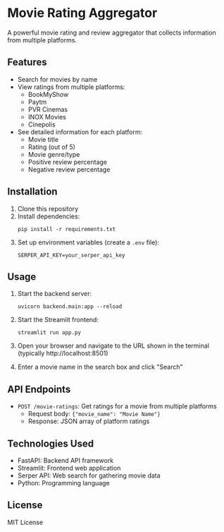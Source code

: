 # Movie Rating Aggregator

A powerful movie rating and review aggregator that collects information from multiple platforms.

## Features

- Search for movies by name
- View ratings from multiple platforms:
  - BookMyShow
  - Paytm
  - PVR Cinemas
  - INOX Movies
  - Cinepolis
- See detailed information for each platform:
  - Movie title
  - Rating (out of 5)
  - Movie genre/type
  - Positive review percentage
  - Negative review percentage

## Installation

1. Clone this repository
2. Install dependencies:
   ```
   pip install -r requirements.txt
   ```
3. Set up environment variables (create a `.env` file):
   ```
   SERPER_API_KEY=your_serper_api_key
   ```

## Usage

1. Start the backend server:
   ```
   uvicorn backend.main:app --reload
   ```

2. Start the Streamlit frontend:
   ```
   streamlit run app.py
   ```

3. Open your browser and navigate to the URL shown in the terminal (typically http://localhost:8501)

4. Enter a movie name in the search box and click "Search"

## API Endpoints

- `POST /movie-ratings`: Get ratings for a movie from multiple platforms
  - Request body: `{"movie_name": "Movie Name"}`
  - Response: JSON array of platform ratings

## Technologies Used

- FastAPI: Backend API framework
- Streamlit: Frontend web application
- Serper API: Web search for gathering movie data
- Python: Programming language

## License

MIT License
